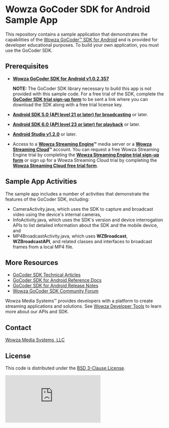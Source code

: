# Wowza GoCoder SDK for Android Sample App

This repository contains a sample application that demonstrates the capabilities of the [Wowza GoCoder™ SDK for Android](https://www.wowza.com/products/gocoder/sdk) and is provided for developer educational purposes. To build your own application, you must use the GoCoder SDK.

## Prerequisites

- **[Wowza GoCoder SDK for Android v1.0.2.357](https://www.wowza.com/products/gocoder)**

     **NOTE:** The GoCoder SDK library necessary to build this app is not provided with this sample code. For a free trial of the SDK, complete the **[GoCoder SDK trial sign-up form](https://www.wowza.com/products/gocoder/sdk/trial)** to be sent a link where you can download the SDK along with a free trial license key.

- **[Android SDK 5.0 (API level 21 or later) for broadcasting](https://developer.android.com/studio/index.html)** or later.
- **[Android SDK 6.0 (API level 23 or later) for playback](https://developer.android.com/studio/index.html)** or later.
- **[Android Studio v1.2.0](https://developer.android.com/studio/index.html)** or later.
- Access to a **[Wowza Streaming Engine](https://www.wowza.com/products/streaming-engine)™** media server or a **[Wowza Streaming Cloud](https://www.wowza.com/products/streaming-cloud)™** account. You can request a free Wowza Streaming Engine trial by completing the **[Wowza Streaming Engine trial sign-up form](https://www.wowza.com/pricing/trial)** or sign up for a Wowza Streaming Cloud trial by completing the **[Wowza Streaming Cloud free trial form](https://www.wowza.com/pricing/cloud-free-trial)**.

## Sample App Activities
The sample app includes a number of activities that demonstrate the features of the GoCoder SDK, including:

- CameraActivity.java, which uses the SDK to capture and broadcast video using the device's internal cameras,
- InfoActivity.java, which uses the SDK's version and device interrogation APIs to list detailed information about the SDK and the mobile device, and
- MP4BroadcastActivity.java, which uses **WZBroadcast**, **WZBroadcastAPI**, and related classes and interfaces to broadcast frames from a local MP4 file.

## More Resources
* [GoCoder SDK Technical Articles](https://www.wowza.com/docs/wowza-gocoder-sdk)
* [GoCoder SDK for Android Reference Docs](https://www.wowza.com/resources/gocodersdk/docs/1.0/api-reference-android/)
* [GoCoder SDK for Android Release Notes](https://www.wowza.com/docs/wowza-gocoder-sdk-release-notes-for-android)
* [Wowza GoCoder SDK Community Forum](https://www.wowza.com/community/spaces/36/wowza-gocoder-sdk.html)

Wowza Media Systems™ provides developers with a platform to create streaming applications and solutions. See [Wowza Developer Tools](https://www.wowza.com/resources/developers) to learn more about our APIs and SDK.

## Contact
[Wowza Media Systems, LLC](https://www.wowza.com/contact)

## License
This code is distributed under the [BSD 3-Clause License](https://github.com/WowzaMediaSystems/gocoder-sdk-samples-android/blob/master/LICENSE.txt).

![alt tag](http://wowzalogs.com/stats/githubimage.php?plugin=gocoder-sdk-samples-android)
